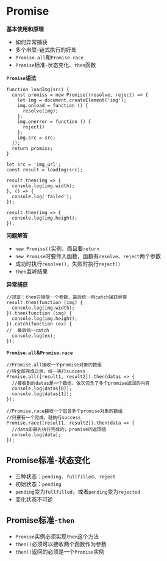 # Promise #

**基本使用和原理**

- 如何异常捕获
- 多个串联-链式执行的好处
- `Promise.all`和`Promise.race`
- `Promise`标准-状态变化、`then`函数

**`Promise`语法**

    function loadImg(src) {
      const promiss = new Promise((resolve, reject) => {
        let img = document.createElement('img');
        img.onload = function () {
          resolve(img);
        };
        img.onerror = function () {
          reject()
        };
        img.src = src;
      });
      return promiss;
    }
    
    let src = 'img_url';
    const result = loadImg(src);
    
    result.then(img => {
      console.log(img.width);
    }, () => {
      console.log('failed');
    });
    
    result.then(img => {
      console.log(img.height);
    });
    
**问题解答**

- `new Promiss()`实例，而且要`return`
- `new Promise`时要传入函数，函数有`resolve`、`reject`两个参数
- 成功时执行`resolve()`，失败时执行`reject()`
- `then`监听结果

**异常捕获**

    //规定：then只接受一个参数，最后统一用catch捕获异常
    result.then(function (img) {
      console.log(img.width);
    }).then(function (img) {
      console.log(img.height);
    }).catch(function (ex) {
    //  最后统一catch
      console.log(ex);
    });
    
**`Promise.all`&`Promise.race`**    

    //Promise.all接收一个promise对象的数组
    //待全部完成之后，统一执行success
    Promise.all([result1, result2]).then(datas => {
      //接收到的datas是一个数组，依次包含了多个promise返回的内容
      console.log(datas[0]);
      console.log(datas[1]);
    });
    
    //Promise,race接收一个包含多个promise对象的数组
    //只要有一个完成，就执行success
    Promise.race([result1, result2]).then(data => {
      //data即最先执行完成的，promise的返回值
      console.log(data);
    });
    
## Promise标准-状态变化 ##

- 三种状态：`pending`、`fullfilled`、`reject`
- 初始状态：`pending`
- `pending`变为`fullfilled`，或者`pending`变为`rejected`
- 变化状态不可逆

## Promise标准-`then` ##

- `Promise`实例必须实现`then`这个方法
- `then()`必须可以接收两个函数作为参数
- `then()`返回的必须是一个`Promise`实例

